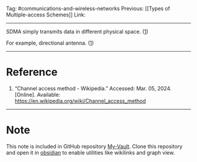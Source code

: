 Tag: #communications-and-wireless-networks 
Previous: [[Types of Multiple-access Schemes]]
Link: 

---

SDMA simply transmits data in different physical space. (<u>1</u>)

For example, directional antenna. (<u>1</u>)

---

# Reference

1. “Channel access method - Wikipedia.” Accessed: Mar. 05, 2024. [Online]. Available: https://en.wikipedia.org/wiki/Channel_access_method

---

# Note

This note is included in GitHub repository [My-Vault](https://github.com/LittleD3092/My-Vault.git). Clone this repository and open it in [obsidian](https://obsidian.md/) to enable utilities like wikilinks and graph view.